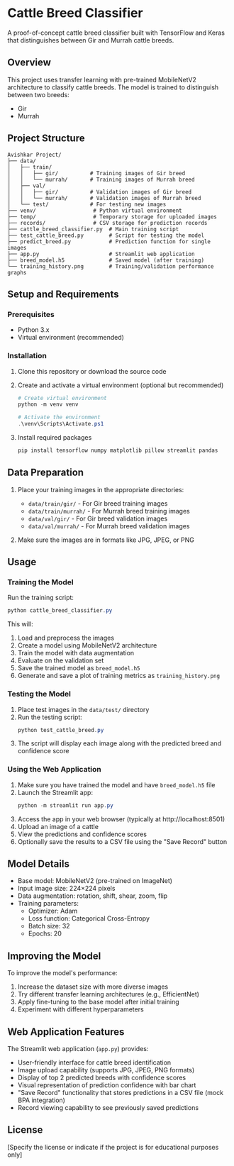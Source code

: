 # Cattle Breed Classifier

A proof-of-concept cattle breed classifier built with TensorFlow and Keras that distinguishes between Gir and Murrah cattle breeds.

## Overview

This project uses transfer learning with pre-trained MobileNetV2 architecture to classify cattle breeds. The model is trained to distinguish between two breeds:

- Gir
- Murrah

## Project Structure

```
Avishkar Project/
├── data/
│   ├── train/
│   │   ├── gir/          # Training images of Gir breed
│   │   └── murrah/       # Training images of Murrah breed
│   ├── val/
│   │   ├── gir/          # Validation images of Gir breed
│   │   └── murrah/       # Validation images of Murrah breed
│   └── test/             # For testing new images
├── venv/                  # Python virtual environment
├── temp/                  # Temporary storage for uploaded images
├── records/               # CSV storage for prediction records
├── cattle_breed_classifier.py  # Main training script
├── test_cattle_breed.py        # Script for testing the model
├── predict_breed.py            # Prediction function for single images
├── app.py                      # Streamlit web application
├── breed_model.h5              # Saved model (after training)
└── training_history.png        # Training/validation performance graphs
```

## Setup and Requirements

### Prerequisites

- Python 3.x
- Virtual environment (recommended)

### Installation

1. Clone this repository or download the source code
2. Create and activate a virtual environment (optional but recommended)

   ```powershell
   # Create virtual environment
   python -m venv venv

   # Activate the environment
   .\venv\Scripts\Activate.ps1
   ```

3. Install required packages
   ```powershell
   pip install tensorflow numpy matplotlib pillow streamlit pandas
   ```

## Data Preparation

1. Place your training images in the appropriate directories:

   - `data/train/gir/` - For Gir breed training images
   - `data/train/murrah/` - For Murrah breed training images
   - `data/val/gir/` - For Gir breed validation images
   - `data/val/murrah/` - For Murrah breed validation images

2. Make sure the images are in formats like JPG, JPEG, or PNG

## Usage

### Training the Model

Run the training script:

```powershell
python cattle_breed_classifier.py
```

This will:

1. Load and preprocess the images
2. Create a model using MobileNetV2 architecture
3. Train the model with data augmentation
4. Evaluate on the validation set
5. Save the trained model as `breed_model.h5`
6. Generate and save a plot of training metrics as `training_history.png`

### Testing the Model

1. Place test images in the `data/test/` directory
2. Run the testing script:
   ```powershell
   python test_cattle_breed.py
   ```
3. The script will display each image along with the predicted breed and confidence score

### Using the Web Application

1. Make sure you have trained the model and have `breed_model.h5` file
2. Launch the Streamlit app:
   ```powershell
   python -m streamlit run app.py
   ```
3. Access the app in your web browser (typically at http://localhost:8501)
4. Upload an image of a cattle
5. View the predictions and confidence scores
6. Optionally save the results to a CSV file using the "Save Record" button

## Model Details

- Base model: MobileNetV2 (pre-trained on ImageNet)
- Input image size: 224×224 pixels
- Data augmentation: rotation, shift, shear, zoom, flip
- Training parameters:
  - Optimizer: Adam
  - Loss function: Categorical Cross-Entropy
  - Batch size: 32
  - Epochs: 20

## Improving the Model

To improve the model's performance:

1. Increase the dataset size with more diverse images
2. Try different transfer learning architectures (e.g., EfficientNet)
3. Apply fine-tuning to the base model after initial training
4. Experiment with different hyperparameters

## Web Application Features

The Streamlit web application (`app.py`) provides:

- User-friendly interface for cattle breed identification
- Image upload capability (supports JPG, JPEG, PNG formats)
- Display of top 2 predicted breeds with confidence scores
- Visual representation of prediction confidence with bar chart
- "Save Record" functionality that stores predictions in a CSV file (mock BPA integration)
- Record viewing capability to see previously saved predictions

## License

[Specify the license or indicate if the project is for educational purposes only]
